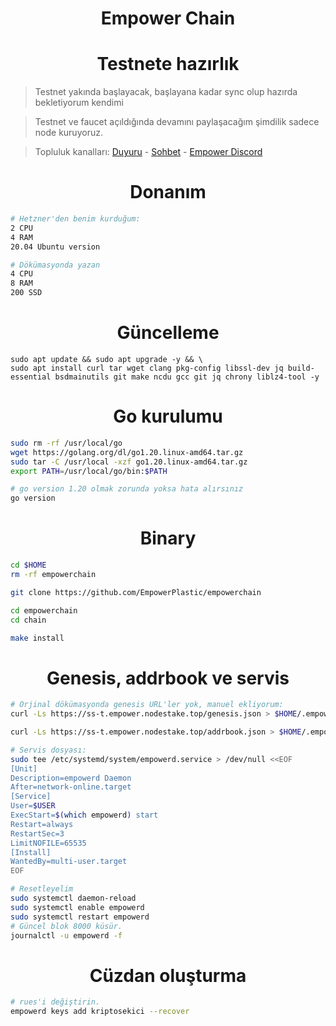 <h1 align="center"> Empower Chain </h1>

<h1 align="center"> Testnete hazırlık </h1>

> Testnet yakında başlayacak, başlayana kadar sync olup hazırda bekletiyorum kendimi

> Testnet ve faucet açıldığında devamını paylaşacağım şimdilik sadece node kuruyoruz.

> Topluluk kanalları: [Duyuru](https://t.me/RuesAnnouncement) - [Sohbet](https://t.me/RuesChat) - [Empower Discord](https://discord.gg/Zs3GMUhg)

<h1 align="center"> Donanım </h1>

```sh
# Hetzner'den benim kurduğum:
2 CPU
4 RAM
20.04 Ubuntu version

# Dökümasyonda yazan
4 CPU
8 RAM
200 SSD
```

<h1 align="center"> Güncelleme </h1>

```
sudo apt update && sudo apt upgrade -y && \
sudo apt install curl tar wget clang pkg-config libssl-dev jq build-essential bsdmainutils git make ncdu gcc git jq chrony liblz4-tool -y
```

<h1 align="center"> Go kurulumu </h1>

```sh
sudo rm -rf /usr/local/go
wget https://golang.org/dl/go1.20.linux-amd64.tar.gz
sudo tar -C /usr/local -xzf go1.20.linux-amd64.tar.gz
export PATH=/usr/local/go/bin:$PATH

# go version 1.20 olmak zorunda yoksa hata alırsınız
go version
```

<h1 align="center"> Binary </h1>

```sh 
cd $HOME
rm -rf empowerchain

git clone https://github.com/EmpowerPlastic/empowerchain

cd empowerchain
cd chain

make install
```

<h1 align="center"> Genesis, addrbook ve servis </h1>

```sh
# Orjinal dökümasyonda genesis URL'ler yok, manuel ekliyorum:
curl -Ls https://ss-t.empower.nodestake.top/genesis.json > $HOME/.empowerchain/config/genesis.json 

curl -Ls https://ss-t.empower.nodestake.top/addrbook.json > $HOME/.empowerchain/config/addrbook.json

# Servis dosyası:
sudo tee /etc/systemd/system/empowerd.service > /dev/null <<EOF
[Unit]
Description=empowerd Daemon
After=network-online.target
[Service]
User=$USER
ExecStart=$(which empowerd) start
Restart=always
RestartSec=3
LimitNOFILE=65535
[Install]
WantedBy=multi-user.target
EOF

# Resetleyelim
sudo systemctl daemon-reload
sudo systemctl enable empowerd
sudo systemctl restart empowerd
# Güncel blok 8000 küsür.
journalctl -u empowerd -f
```

<h1 align="center"> Cüzdan oluşturma </h1>

```sh
# rues'i değiştirin.
empowerd keys add kriptosekici --recover
```
